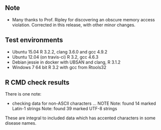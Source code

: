 ## Note
* Many thanks to Prof. Ripley for discovering an obscure memory access violation. Corrected in this release, with other minor changes.

## Test environments
* Ubuntu 15.04 R 3.2.2, clang 3.6.0 and gcc 4.9.2
* Ubuntu 12.04 (on travis-ci) R 3.2, gcc 4.6.3
* Debian jessie in docker with UBSAN and clang, R 3.1.2
* Windows 7 64 bit R 3.2 with gcc from Rtools32

## R CMD check results

There is one note:

* checking data for non-ASCII characters ... NOTE
  Note: found 14 marked Latin-1 strings
  Note: found 39 marked UTF-8 strings

These are integral to included data which has accented characters in some disease names.
